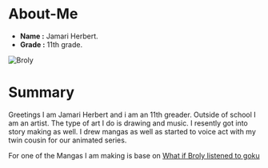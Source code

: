 # About-Me
* **Name :** Jamari Herbert.
* **Grade :** 11th grade.


![Broly](https://vignette.wikia.nocookie.net/dragonball/images/5/50/Broly_post_battle.png/revision/latest?cb=20191008122307)


# Summary
Greetings I am Jamari Herbert and i am an 11th greader. Outside of school I am an artist. The type of art I do is drawing and music.
I resently got into story making as well. I drew mangas as well as started to voice act with my twin cousin for our animated series.

For one of the Mangas I am making is base on [What if Broly listened to goku](https://www.youtube.com/watch?v=1Qr5oYZGAp4)

